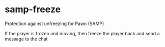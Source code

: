 # samp-freeze

Protection against unfreezing for Pawn (SAMP)

If the player is frozen and moving, then freeze the player back and send a message to the chat
